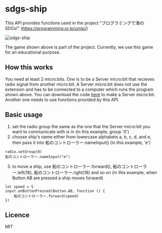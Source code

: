 # sdgs-ship

This API provides functions used in the project "プログラミングで海のSDGs!" (https://programming.or.jp/umip/)

![sdgs-ship](https://raw.github.com/wiki/ypp-SDGs/sdgs-ship/images/sdgs_ship.gif)

The game shown above is part of the project. Currently, we use this game for an educational purpose.

## How this works

You need at least 2 micro:bits.
One is to be a Server micro:bit that recieves radio signal from another micro:bit. A Server micro:bit does not use the extension and has to be connected to a computer which runs the program shown above. You can download the code [here](https://makecode.microbit.org/_Myb0AWL8TYKx) to make a Server micro:bit.
Another one needs to use functions provided by this API.

## Basic usage

1. set the radio group the same as the one that the Server micro:bit you want to communicate with is in (in this example, group '0')
2. choose ship's name either from lowercase alphabets a, b, c, d, and e, then pass it into 船のコントローラー.nameInput() (in this example, 'e')
```
radio.setGroup(0)
船のコントローラー.nameInput("e")
```

3. to move a ship, use 船のコントローラー.forward(), 船のコントローラー.left(18), 船のコントローラー.right(18) and so on (in this example, when Button AB are pressed a ship moves forward)
```
let speed = 5
input.onButtonPressed(Button.AB, function () {
    船のコントローラー.forward(speed)
})
```

## Licence
MIT
